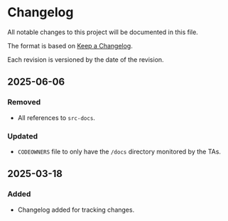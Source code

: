# Changelog

All notable changes to this project will be documented in this file.

The format is based on [Keep a Changelog](https://keepachangelog.com/en/1.1.0/).

Each revision is versioned by the date of the revision.

## 2025-06-06

### Removed

- All references to `src-docs`.

### Updated

- `CODEOWNERS` file to only have the `/docs` directory monitored by the TAs.

## 2025-03-18

### Added

- Changelog added for tracking changes.
